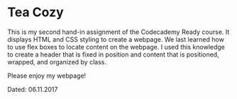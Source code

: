 # Tea Cozy

This is my second hand-in assignment of the Codecademy Ready course. It displays HTML and CSS styling to create a webpage. We last learned how to use flex boxes to locate content on the webpage. I used this knowledge to create a header that is fixed in position and content that is positioned, wrapped, and organized by class. 

Please enjoy my webpage!

Dated: 06.11.2017
